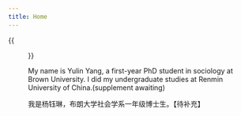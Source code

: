 ```yaml
---
title: Home
---
```


{{<figure src=![photo](photo.JPG) title="Welcome to My Website" width="450">}}

My name is Yulin Yang, a first-year PhD student in sociology at Brown University.  I did my undergraduate studies at Renmin University of China.(supplement awaiting)

我是杨钰琳，布朗大学社会学系一年级博士生。【待补充】
